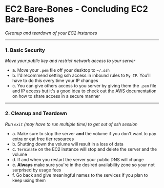 # EC2 Bare-Bones - Concluding EC2 Bare-Bones
*Cleanup and teardown of your EC2 instances*

---

### **1. Basic Security**
*Move your public key and restrict network access to your server*
 - a. Move your `.pem` file off your desktop to `~/.ssh`
 - b. I'd recommend setting ssh access in inbound rules to `My IP`. You'll have to do this every time your IP changes
 - c. You can give others access to you server by giving them the `.pem` file and IP access but it's a good idea to check out the AWS documentation on how to share access in a secure manner
  
---

### **2. Cleanup and Teardown**
*Run `exit` (may have to run multiple time) to get out of ssh session*
 - a. Make sure to stop the server **and** the volume if you don't want to pay extra or eat free tier resources
 - b. Shutting down the volume will result in a loss of data
 - c. `Terminate` on the EC2 instance will stop and delete the server and the volume
 - d. If and when you restart the server your public DNS will change
 - e. **Always** make sure you're in the desired availability zone so your not surprised by usage fees
 - f. Go back and give meaningful names to the services if you plan to keep using them
 